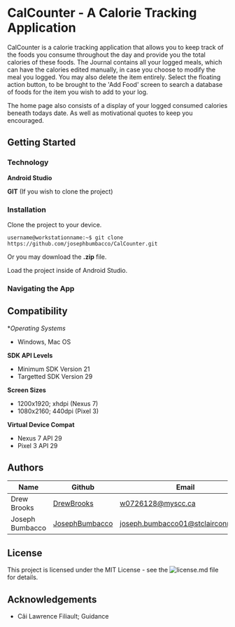 # CalCounter - A Calorie Tracking Application
CalCounter is a calorie tracking application that allows you to keep track of the foods you consume throughout the day and provide you the total calories of these foods. The Journal contains all your logged meals, which can have the calories edited manually, in case you choose to modify the meal you logged. You may also delete the item entirely. Select the floating action button, to be brought to the 'Add Food' screen to search a database of foods for the item you wish to add to your log. 

The home page also consists of a display of your logged consumed calories beneath todays date. As well as motivational quotes to keep you encouraged.

## Getting Started

  ### Technology
  
  **Android Studio**
  
  **GIT** (If you wish to clone the project)

  ### Installation
 
  Clone the project to your device.
  ```
  username@workstationname:~$ git clone https://github.com/josephbumbacco/CalCounter.git
  ```
  Or you may download the **.zip** file.
  
  Load the project inside of Android Studio.
  
  ### Navigating the App
  

## Compatibility

**Operating Systems*
* Windows, Mac OS

**SDK API Levels**
* Minimum SDK Version 21
* Targetted SDK Version 29

**Screen Sizes**
* 1200x1920; xhdpi (Nexus 7)
* 1080x2160; 440dpi (Pixel 3)

**Virtual Device Compat**
* Nexus 7 API 29
* Pixel 3 API 29

## Authors

| Name             | Github                                              |                           Email     |
| -------------    | --------------------------------------------------- | ----------------------------------- |
| Drew Brooks      | [DrewBrooks](https://github.com/DrewBrooks)         | w0726128@myscc.ca                   |
| Joseph Bumbacco  | [JosephBumbacco](https://github.com/josephbumbacco) | joseph.bumbacco01@stclairconnect.ca |

## License

This project is licensed under the MIT License - see the ![license.md](https://github.com/josephbumbacco/CalCounter/blob/master/LICENSE) file for details.

## Acknowledgements

- Câi Lawrence Filiault; Guidance
